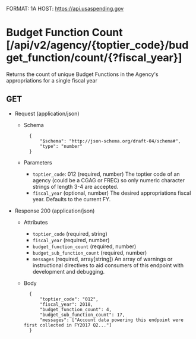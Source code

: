 FORMAT: 1A
HOST: https://api.usaspending.gov

# Budget Function Count [/api/v2/agency/{toptier_code}/budget_function/count/{?fiscal_year}]

Returns the count of unique Budget Functions in the Agency's appropriations for a single fiscal year

## GET

+ Request (application/json)
    + Schema

            {
                "$schema": "http://json-schema.org/draft-04/schema#",
                "type": "number"
            }
    + Parameters
        + `toptier_code`: 012 (required, number)
            The toptier code of an agency (could be a CGAG or FREC) so only numeric character strings of length 3-4 are accepted.
        + `fiscal_year` (optional, number)
            The desired appropriations fiscal year. Defaults to the current FY.

+ Response 200 (application/json)
    + Attributes
        + `toptier_code` (required, string)
        + `fiscal_year` (required, number)
        + `budget_function_count` (required, number)
        + `budget_sub_function_count` (required, number)
        + `messages` (required, array[string])
            An array of warnings or instructional directives to aid consumers of this endpoint with development and debugging.

    + Body

            {
                "toptier_code": "012",
                "fiscal_year": 2018,
                "budget_function_count": 4,
                "budget_sub_function_count": 17,
                "messages": ["Account data powering this endpoint were first collected in FY2017 Q2..."]
            }
